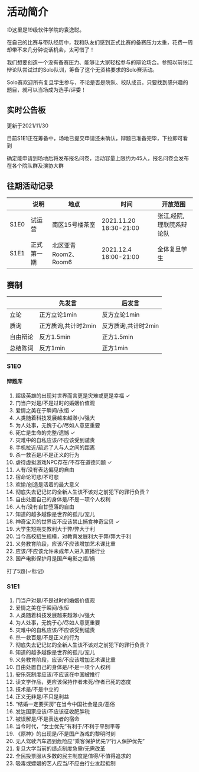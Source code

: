 # 活动简介

:D这里是19级软件学院的袁逸聪。

在自己的比赛与带队经历中，我和队友们感到正式比赛的备赛压力太重，花费一周却带不来几分钟说话机会，太可惜了！

我们想要创造一个没有备赛压力、能够让大家轻松参与的辩论场合。参照以前张江辩论队尝试过的Solo队训，筹备了这个无资格要求的Solo赛活动。

Solo赛欢迎所有复旦学生参与，不论是否是院队、校队成员。只要找到感兴趣的题目，就可以当场成为选手/评委！

## 实时公告板

更新于2021/11/30

目前S1E1正在筹备中，场地已提交申请还未确认，辩题已准备完毕，下拉即可看到

确定能申请到场地后将发布报名问卷，活动容量上限约为45人，报名问卷会发布在各个院队群及演协大群

## 往期活动记录

|      | 说明       | 地点                 | 时间                   | 开放范围                 |
| ---- | ---------- | -------------------- | ---------------------- | ------------------------ |
| S1E0 | 试运营     | 南区15号楼茶室       | 2021.11.20 18:30-21:00 | 张江,经院,理联院系辩论队 |
| S1E1 | 正式第一期 | 北区亚青Room2、Room6 | 2021.12.4 18:00-21:00  | 全体复旦学生             |

## 赛制

|          | 先发言              | 后发言              |
| -------- | ------------------- | ------------------- |
| 立论     | 正方立论1min        | 反方立论1min        |
| 质询     | 正方质询,共计时2min | 反方质询,共计时2min |
| 自由辩论 | 反方1.5min          | 正方1.5min          |
| 总结陈词 | 反方1min            | 正方1min            |

### S1E0

#### 辩题库

1. 超级英雄的出现对世界而言更是灾难或更是幸福 ✓
2. 门当户对是/不是过时的婚姻价值观
3. 爱情之美在于瞬间/永恒 ✓
4. 人类随着科技发展越来越渺小/强大
5. 为人处事，无愧于心/尽如人意更重要
6. 死亡是生命的完整/遗憾 ✓
7. 灾难中的自私应该/不应该受到谴责
8. 手机拉近/疏远了人与人之间的距离
9. 杀一救百是/不是正义的行为
10. 虐待虚拟游戏NPC存在/不存在道德问题 ✓
11. 人有/没有表达偏见的自由
12. 宿命论可悲/不可悲
13. 欢愉/创造是活着的最大意义
14. 彻底失去记记忆的全新人生该不该对之前犯下的罪行负责？
15. 自由处置自己的身体是/不是一项个人权利
16. 人有/没有自甘堕落的自由
17. 知道的越多越像是世界的孤儿/宠儿
18. 神奇宝贝的世界应不应该禁止捕食神奇宝贝 ✓
19. 大学生短期支教利大于弊/弊大于利
20. 当今高校招生规模，对教育发展利大于弊/弊大于利
21. 义务教育阶段，应该/不应该增加艺术课比重
22. 应该/不应该允许未成年人进入直播行业
23. 国产电影保护月是国产电影之福/祸

打了5题(✓标记)

### S1E1

1. 门当户对是/不是过时的婚姻价值观
2. 爱情之美在于瞬间/永恒
3. 人类随着科技发展越来越渺小/强大
4. 为人处事，无愧于心/尽如人意更重要
5. 灾难中的自私应该/不应该受到谴责
6. 杀一救百是/不是正义的行为
7. 彻底失去记记忆的全新人生该不该对之前犯下的罪行负责？
8. 知道的越多越像是世界的孤儿/宠儿
9. 义务教育阶段，应该/不应该增加艺术课比重
10. 自由处置自己的身体是/不是一项个人权利
11. 安乐死制度应该/不应该在中国被推行
12. 读文学作品，更应该保持作者未死/作者已死的态度
13. 技术是/不是中立的
14. 正义无非是/不只是利益
15. “结婚一定要买房”在当今中国社会是良/恶俗
16. 发达国家应该/不应该征收肥胖税
17. 被误解是/不是表达者的宿命
18. 当今时代，“女士优先”有利于/不利于平别平等
19. 《原神》的出现是/不是国产游戏的黎明时刻
20. 无人驾驶汽车遇到危险应“乘客保护优先”/“行人保护优先”
21. 复旦大学当前的绩点制度急需/无需改革
22. 全民投票服从多数的民主制度是值得/不值得追求的
23. 吸毒或嫖娼的艺人应当/不应由行业发起抵制
